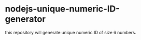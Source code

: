 # nodejs-unique-numeric-ID-generator
this repository will generate unique numeric ID of size 6 numbers.
